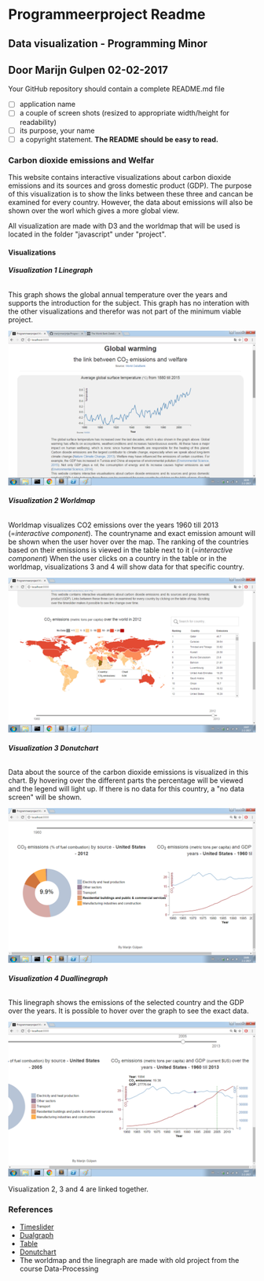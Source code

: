 # Programmeerproject Readme
## Data visualization - Programming Minor
## Door Marijn Gulpen 02-02-2017

Your GitHub repository should contain a complete README.md file 
- [ ] application name
- [ ] a couple of screen shots (resized to appropriate width/height for readability)
- [ ] its purpose, your name
- [ ] a copyright statement. 
**The README should be easy to read.**

### Carbon dioxide emissions and Welfar

This website contains interactive visualizations about carbon dioxide emissions and its sources and gross domestic product (GDP). The purpose of this visualization is to show the links between these three and cancan be examined for every country. However, the data about emissions will also be shown over the worl which gives a more global view. 

All visualization are made with D3 and the worldmap that will be used is located in the folder "javascript" under "project". 

#### Visualizations

###### **Visualization 1 Linegraph** 
This graph shows the global annual temperature over the years and supports the introduction for the subject. This graph has no interation with the other visualizations and therefor was not part of the minimum viable project.

![GitHub Logo](/doc/linegraph.png)
 
###### **Visualization 2 Worldmap**
Worldmap visualizes CO2 emissions over the years 1960 till 2013 (=*interactive component*). The countryname and exact emission amount will be shown when the user hover over the map. The ranking of the countries based on their emissions is viewed in the table next to it (=*interactive component*)
When the user clicks on a country in the table or in the worldmap, visualizations 3 and 4 will show data for that specific country.

![GitHub Logo](/doc/worldmap.png)

###### **Visualization 3 Donutchart**
Data about the source of the carbon dioxide emissions is visualized in this chart. By hovering over the different parts the percentage will be viewed and the legend will light up. If there is no data for this country, a "no data screen" will be shown.

![GitHub Logo](/doc/donutchart.png)

###### **Visualization 4 Duallinegraph**
This linegraph shows the emissions of the selected country and the GDP over the years. It is possible to hover over the graph to see the exact data. 

![GitHub Logo](/doc/duallinegraph.png)

Visualization 2, 3 and 4 are linked together.

### **References**

* [Timeslider](http://bl.ocks.org/zanarmstrong/ddff7cd0b1220bc68a58)
* [Dualgraph](http://bl.ocks.org/benjchristensen/2579619)
* [Table](http://bl.ocks.org/jonahwilliams/cc2de2eedc3896a3a96d)
* [Donutchart](http://bl.ocks.org/juan-cb/1984c7f2b446fffeedde)
* The worldmap and the linegraph are made with old project from the course Data-Processing